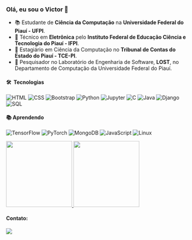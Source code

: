 ### Olá, eu sou o Victor 👋

- :books: Estudante de **Ciência da Computação** na **Universidade Federal do Piauí - UFPI**.
- :electric_plug: Técnico em **Eletrônica** pelo **Instituto Federal de Educação Ciência e Tecnologia do Piauí - IFPI**.
- :briefcase: Estagiário em Ciência da Computação no **Tribunal de Contas do Estado do Piauí - TCE-PI**.
- :mag_right: Pesquisador no Laboratório de Engenharia de Software, **LOST**, no Departamento de Computação da Universidade Federal do Piauí.

#### 🛠 &nbsp;Tecnologias
  ![HTML](https://img.shields.io/badge/-HTML-333333?style=flat&logo=HTML5)
  ![CSS](https://img.shields.io/badge/-CSS-333333?style=flat&logo=CSS3&logoColor=1572B6)
  ![Bootstrap](https://img.shields.io/badge/-Bootstrap-333333?style=flat&logo=bootstrap&logoColor=563D7C)
  ![Python](https://img.shields.io/badge/-Python-333333?style=flat&logo=Python)
  ![Jupyter](https://img.shields.io/badge/-Jupyter-333333?style=flat&logo=Jupyter)
  ![C](https://img.shields.io/badge/-C-333333?style=flat&logo=C)
  ![Java](https://img.shields.io/badge/-Java-333333?style=flat&logo=Java)
  ![Django](https://img.shields.io/badge/-Django-333333?style=flat&logo=Django)
  ![SQL](https://img.shields.io/badge/-SQL-333333?style=flat&logo=MySQL)   
  #### :books: Aprendendo
  ![TensorFlow](https://img.shields.io/badge/-TensorFlow-333333?style=flat&logo=TensorFlow)
  ![PyTorch](https://img.shields.io/badge/-PyTorch-333333?style=flat&logo=PyTorch)
  ![MongoDB](https://img.shields.io/badge/-MongoDB-333333?style=flat&logo=MongoDB)
  ![JavaScript](https://img.shields.io/badge/-JavaScript-333333?style=flat&logo=JavaScript)
  ![Linux](https://img.shields.io/badge/-Linux-333333?style=flat&logo=Linux)
<p>
<a href="https://github.com/vic37get">
    <img height="180em" src="https://github-readme-stats.vercel.app/api?username=vic37get&count_private=true&show_icons=true&theme=dark" />
    <img height="180em" src="https://github-readme-stats-eight-theta.vercel.app/api/top-langs/?username=vic37get&count_private=true&layout=compact&langs_count=8&theme=dark"/>
</a>
</p>
          

#### Contato:
<div>
<a href="https://www.linkedin.com/in/victor-ribeiro-5525b519b/" target="_blank"><img src="https://img.shields.io/badge/-LinkedIn-%230077B5?style=for-the-badge&logo=linkedin&logoColor=white" target="_blank"></a>   
</div>


